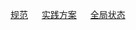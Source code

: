 [规范](frame/vue/guifan.md)  &emsp;
[实践方案](frame/vue/plans.md)  &emsp;
[全局状态](frame/vue/store.md)  &emsp;